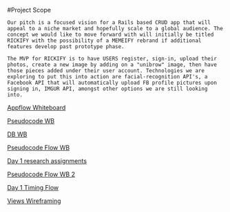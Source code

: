 #Project Scope
    
    Our pitch is a focused vision for a Rails based CRUD app that will appeal to a niche market and hopefully scale to a global audience. The concept we would like to move forward with will initially be titled RICKIFY with the possibility of a MEMEIFY rebrand if additional features develop past prototype phase. 

    The MVP for RICKIFY is to have USERS register, sign-in, upload their photos, create a new image by adding on a "unibrow" image, then have those pieces added under their user account. Technologies we are exploring to put this into action are facial-recognition API's, a Facebook API that will automatically upload FB profile pictures upon signing in, IMGUR API, amongst other options we are still looking into.

[Appflow Whiteboard](http://i.imgur.com/xLiqP1H.jpg)

[Pseudocode WB](http://i.imgur.com/vkDMing.jpg)

[DB WB](http://i.imgur.com/7aykL0W.jpg)

[Pseudocode Flow WB](http://i.imgur.com/hNPML5C.jpg )

[Day 1 research assignments](http://i.imgur.com/Pts9qdU.jpg )

[Pseudocode Flow WB 2](http://i.imgur.com/qNqxWFK.jpg)

[Day 1 Timing Flow](http://i.imgur.com/JOoLWtk.jpg)

[Views Wireframing](http://i.imgur.com/MO1180p.jpg)



